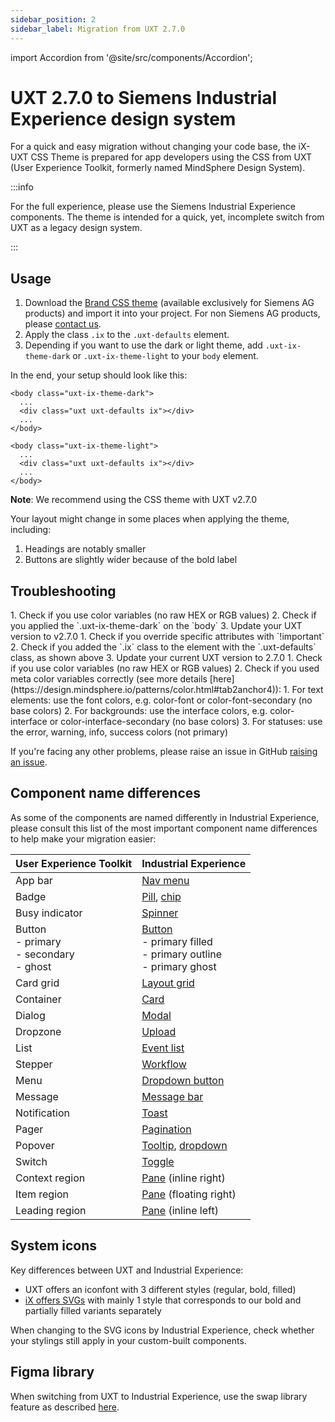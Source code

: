 ```yaml
---
sidebar_position: 2
sidebar_label: Migration from UXT 2.7.0
---
```


import Accordion from '@site/src/components/Accordion';

# UXT 2.7.0 to Siemens Industrial Experience design system

For a quick and easy migration without changing your code base, the iX-UXT CSS Theme is prepared for app developers using the CSS from UXT (User Experience Toolkit, formerly named MindSphere Design System).

:::info

For the full experience, please use the Siemens Industrial Experience components. The theme is intended for a quick, yet, incomplete switch from UXT as a legacy design system.

:::

## Usage

1. Download the [Brand CSS theme](https://code.siemens.com/siemens-ix/ix-brand-theme/uxt) (available exclusively for Siemens AG products) and import it into your project. For non Siemens AG products, please [contact us](../contact-us.md).
2. Apply the class `.ix` to the `.uxt-defaults` element.
3. Depending if you want to use the dark or light theme, add `.uxt-ix-theme-dark` or `.uxt-ix-theme-light` to your `body` element.

In the end, your setup should look like this:

```
<body class="uxt-ix-theme-dark">
  ...
  <div class="uxt uxt-defaults ix"></div>
  ...
</body>
```

```
<body class="uxt-ix-theme-light">
  ...
  <div class="uxt uxt-defaults ix"></div>
  ...
</body>
```

**Note**: We recommend using the CSS theme with UXT v2.7.0

Your layout might change in some places when applying the theme, including:

1. Headings are notably smaller
2. Buttons are slightly wider because of the bold label

## Troubleshooting

<Accordion title="I don’t see the right colors." id="colors">
1. Check if you use color variables (no raw HEX or RGB values)
2. Check if you applied the `.uxt-ix-theme-dark` on the `body`
3. Update your UXT version to v2.7.0
</Accordion>

<Accordion title="My custom component doesn’t look right." id="custom-comoponents">
1. Check if you override specific attributes with `!important`
2. Check if you added the `.ix` class to the element with the `.uxt-defaults` class, as shown above
3. Update your current UXT version to 2.7.0
</Accordion>

<Accordion title="The colors don’t look right in both themes." id="colors-dark" showBorderBottom>
1. Check if you use color variables (no raw HEX or RGB values)
2. Check if you used meta color variables correctly (see more details [here](https://design.mindsphere.io/patterns/color.html#tab2anchor4)):
	1. For text elements: use the font colors, e.g. color-font or color-font-secondary (no base colors)
	2. For backgrounds: use the interface colors, e.g. color-interface or color-interface-secondary (no base colors)
	3. For statuses: use the error, warning, info, success colors (not primary)
</Accordion>

If you're facing any other problems, please raise an issue in GitHub [raising an issue](https://github.com/siemens/ix/issues).

## Component name differences

As some of the components are named differently in Industrial Experience, please consult this list of the most important component name differences to help make your migration easier:

| **User Experience Toolkit**                      | **Industrial Experience**                                                                              |
| ------------------------------------------------ | ------------------------------------------------------------------------------------------------------ |
| App bar                                          | [Nav menu](../controls/application-frame/application-menu.md)                                          |
| Badge                                            | [Pill](../controls/pill.md), [chip](../controls/chip.md)                                               |
| Busy indicator                                   | [Spinner](../controls/spinner.md)                                                                      |
| Button<br/>- primary<br/>- secondary<br/>- ghost | [Button](../controls/buttons/button.md)<br/>- primary filled<br/>- primary outline<br/>- primary ghost |
| Card grid                                        | [Layout grid](../controls/layout-grid.md)                                                              |
| Container                                        | [Card](../controls/card.md)                                                                            |
| Dialog                                           | [Modal](../controls/modal.md)                                                                          |
| Dropzone                                         | [Upload](../controls/upload.md)                                                                        |
| List                                             | [Event list](../controls/event-list.md)                                                                |
| Stepper                                          | [Workflow](../controls/workflow.md)                                                                    |
| Menu                                             | [Dropdown button](../controls/buttons/dropdown-button.md)                                              |
| Message                                          | [Message bar](../controls/messagebar.md)                                                               |
| Notification                                     | [Toast](../controls/toast.md)                                                                          |
| Pager                                            | [Pagination](../controls/pagination.md)                                                                |
| Popover                                          | [Tooltip](../controls/tooltip.md), [dropdown](../controls/dropdown.md)                                 |
| Switch                                           | [Toggle](../controls/toggle.mdx)                                                                       |
| Context region                                   | [Pane](../controls/panes.md) (inline right)                                                            |
| Item region                                      | [Pane](../controls/panes.md) (floating right)                                                          |
| Leading region                                   | [Pane](../controls/panes.md) (inline left)                                                             |

## System icons

Key differences between UXT and Industrial Experience:

- UXT offers an iconfont with 3 different styles (regular, bold, filled)
- [iX offers SVGs](https://ix.siemens.io/docs/icon-library/icons) with mainly 1 style that corresponds to our bold and partially filled variants separately

When changing to the SVG icons by Industrial Experience, check whether your stylings still apply in your custom-built components.

## Figma library

When switching from UXT to Industrial Experience, use the swap library feature as described [here](https://help.figma.com/hc/en-us/articles/4404856784663-Swap-style-and-component-libraries).
